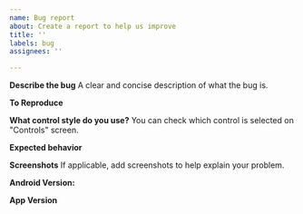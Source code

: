 ```yaml
---
name: Bug report
about: Create a report to help us improve
title: ''
labels: bug
assignees: ''

---
```


**Describe the bug**
A clear and concise description of what the bug is.

**To Reproduce**

**What control style do you use?**
You can check which control is selected on "Controls" screen.

**Expected behavior**

**Screenshots**
If applicable, add screenshots to help explain your problem.

**Android Version:**

**App Version**
